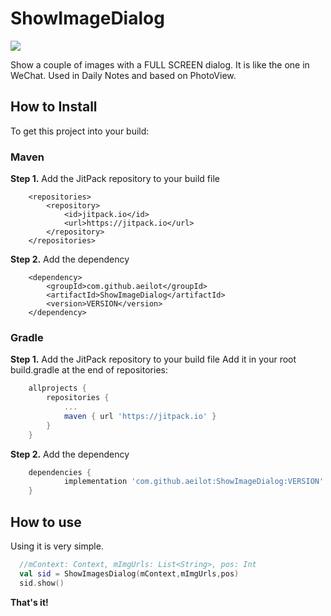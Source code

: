 # ShowImageDialog
[![](https://jitpack.io/v/aeilot/ShowImageDialog.svg)](https://jitpack.io/#aeilot/ShowImageDialog)

Show a couple of images with a FULL SCREEN dialog. It is like the one in WeChat. Used in Daily Notes and based on PhotoView.
## How to Install
To get this project into your build:
### Maven
**Step 1.** Add the JitPack repository to your build file
```maven
	<repositories>
		<repository>
		    <id>jitpack.io</id>
		    <url>https://jitpack.io</url>
		</repository>
	</repositories>
```
**Step 2.** Add the dependency
```maven
	<dependency>
	    <groupId>com.github.aeilot</groupId>
	    <artifactId>ShowImageDialog</artifactId>
	    <version>VERSION</version>
	</dependency>
```

### Gradle
**Step 1.** Add the JitPack repository to your build file
Add it in your root build.gradle at the end of repositories:
```gradle
	allprojects {
		repositories {
			...
			maven { url 'https://jitpack.io' }
		}
	}
```
**Step 2.** Add the dependency
```gradle
	dependencies {
	        implementation 'com.github.aeilot:ShowImageDialog:VERSION'
	}
```

## How to use

Using it is very simple.
``` kotlin
  //mContext: Context, mImgUrls: List<String>, pos: Int
  val sid = ShowImagesDialog(mContext,mImgUrls,pos)
  sid.show()
```
**That's it!**
